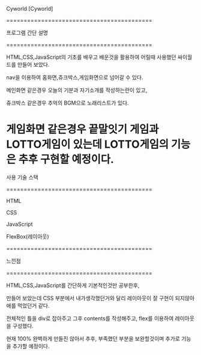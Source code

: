 Cyworld
[Cyworld]

==========================================

프로그램 간단 설명

==========================================

HTML,CSS,JavaScript의 기초를 배우고 배운것을 활용하여 어릴때 사용했던 싸이월드를 만들어 보았다.

nav을 이용하여 홈화면,쥬크박스,게임화면으로 넘어갈 수 있다.

메인화면 같은경우 오늘의 기분과 자기소개를 작성하는란이 있고,

쥬크박스 같은경우 추억의 BGM으로 노래리스트가 있다.

게임화면 같은경우 끝말잇기 게임과 LOTTO게임이 있는데 LOTTO게임의 기능은 추후 구현할 예정이다.
==========================================

사용 기술 스택

==========================================

HTML

CSS

JavaScript

FlexBox(레이아웃)

==========================================

느낀점

==========================================

HTML,CSS,JavaScript를 간단하게 기본적인것만 공부한후,

만들어 보았는데 CSS 부분에서 내가생각했던거와 달리 레이아웃이 잘 구현이 되지않아 애를 먹었던거 같다.

전체적인 틀을 div로 잡아주고 그후 contents를 작성해주고, flex를 이용하여 레이아웃을 구성했다.

현재 100% 완벽하게 만들진 않아서 추후, 부족했던 부분을 보완할것이며 추가로 기능을 추가할 예정이다.
